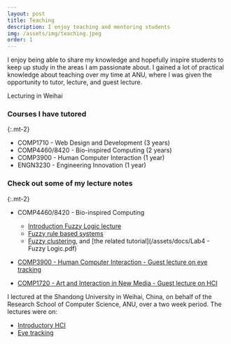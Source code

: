 ```yaml
---
layout: post
title: Teaching
description: I enjoy teaching and mentoring students
img: /assets/img/teaching.jpeg
order: 1
---
```


I enjoy being able to share my knowledge and hopefully inspire students to keep up study in the areas I am passionate about. I gained a lot of practical knowledge about teaching over my time at ANU, where I was given the opportunity to tutor, lecture, and guest lecture.

<div class="img_row">
    <img class="col one" src="{{ site.baseurl }}/assets/img/portfolio_images/teaching.png" alt="" title="example image"/>
</div>
<div class="col three caption">
	Lecturing in Weihai
</div>


### Courses I have tutored

{:.mt-2}
- COMP1710 - Web Design and Development (3 years)
- COMP4460/8420 - Bio-inspired Computing (2 years)
- COMP3900 - Human Computer Interaction (1 year)
- ENGN3230 - Engineering Innovation (1 year)

### Check out some of my lecture notes

{:.mt-2}
- COMP4460/8420 - Bio-inspired Computing 
    - [Introduction Fuzzy Logic lecture](/assets/docs/Lecture_1_FZ_Intro_Basics.pdf)
    - [Fuzzy rule based systems](/assets/docs/Lecture_2_Fuzzy_rule_based_systems.pdf)
    - [Fuzzy clustering](/assets/docs/Lecture_3_Fuzzy_clustering.pdf), and [the related tutorial](/assets/docs/Lab4 - Fuzzy Logic.pdf)

- [COMP3900 - Human Computer Interaction - Guest lecture on eye tracking](/assets/docs/comp3900_eyetracking.pdf)
- [COMP1720 - Art and Interaction in New Media - Guest lecture on HCI](/assets/docs/COMP1720_guest_lecture.pdf)

I lectured at the Shandong University in Weihai, China, on behalf of the Research School of Computer Science, ANU, over a two week period. The lectures were on:
- [Introductory HCI](/assets/docs/hci.pdf)
- [Eye tracking](/assets/docs/hci_and_eyetracking.pdf)
